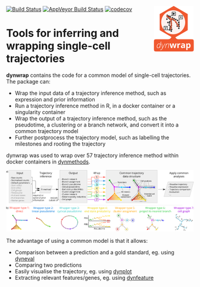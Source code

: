 
<!-- README.md is generated from README.Rmd. Please edit that file -->

[![Build
Status](https://img.shields.io/travis/dynverse/dynwrap.svg?logo=travis)](https://travis-ci.org/dynverse/dynwrap)
[![AppVeyor Build
Status](https://ci.appveyor.com/api/projects/status/github/dynverse/dynwrap?branch=master&svg=true)](https://ci.appveyor.com/project/dynverse/dynwrap)
[![codecov](https://codecov.io/gh/dynverse/dynwrap/branch/master/graph/badge.svg)](https://codecov.io/gh/dynverse/dynwrap)
<img src="man/figures/logo.png" align="right" />

# Tools for inferring and wrapping single-cell trajectories

**dynwrap** contains the code for a common model of single-cell
trajectories. The package can:

  - Wrap the input data of a trajectory inference method, such as
    expression and prior information
  - Run a trajectory inference method in R, in a docker container or a
    singularity container
  - Wrap the output of a trajectory inference method, such as the
    pseudotime, a clustering or a branch network, and convert it into a
    common trajectory model
  - Further postprocess the trajectory model, such as labelling the
    milestones and rooting the trajectory

dynwrap was used to wrap over 57 trajectory inference method within
docker containers in
[dynmethods](https://github.com/dynverse/dynmethods).

![](man/figures/overview_wrapping_v1.svg)

The advantage of using a common model is that it allows:

  - Comparison between a prediction and a gold standard, eg. using
    [dyneval](https://www.github.com/dynverse/dyneval)
  - Comparing two predictions
  - Easily visualise the trajectory, eg. using
    [dynplot](https://www.github.com/dynverse/dynplot)
  - Extracting relevant features/genes, eg. using
    [dynfeature](https://www.github.com/dynverse/dynfeature)
